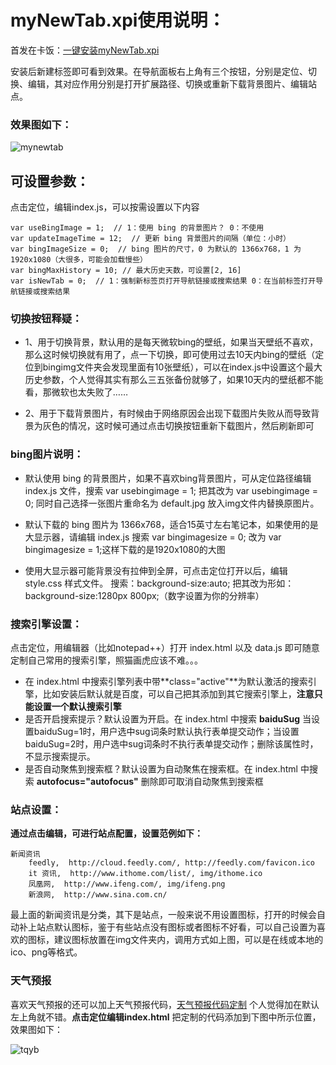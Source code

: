 
# myNewTab.xpi使用说明： #
首发在卡饭：[一键安装myNewTab.xpi](http://bbs.kafan.cn/thread-1759418-1-1.html)

安装后新建标签即可看到效果。在导航面板右上角有三个按钮，分别是定位、切换、编辑，其对应作用分别是打开扩展路径、切换或重新下载背景图片、编辑站点。
### 效果图如下：
![mynewtab](https://github.com/defpt/userChromeJs/blob/master/Picture/mynewtab.png?raw=true)
## 可设置参数：
点击定位，编辑index.js，可以按需设置以下内容

    var useBingImage = 1;  // 1：使用 bing 的背景图片？ 0：不使用
    var updateImageTime = 12;  // 更新 bing 背景图片的间隔（单位：小时）
    var bingImageSize = 0;  // bing 图片的尺寸，0 为默认的 1366x768，1 为 1920x1080（大很多，可能会加载慢些）
    var bingMaxHistory = 10; // 最大历史天数，可设置[2, 16]
    var isNewTab = 0;  // 1：强制新标签页打开导航链接或搜索结果 0：在当前标签打开导航链接或搜索结果
### 切换按钮释疑：

- 1、用于切换背景，默认用的是每天微软bing的壁纸，如果当天壁纸不喜欢，那么这时候切换就有用了，点一下切换，即可使用过去10天内bing的壁纸（定位到bingimg文件夹会发现里面有10张壁纸），可以在index.js中设置这个最大历史参数，个人觉得其实有那么三五张备份就够了，如果10天内的壁纸都不能看，那微软也太失败了……

- 2、用于下载背景图片，有时候由于网络原因会出现下载图片失败从而导致背景为灰色的情况，这时候可通过点击切换按钮重新下载图片，然后刷新即可

### bing图片说明：

- 默认使用 bing 的背景图片，如果不喜欢bing背景图片，可从定位路径编辑 index.js 文件，搜索 var usebingimage = 1; 把其改为 var usebingimage = 0; 同时自己选择一张图片重命名为 default.jpg 放入img文件内替换原图片。

- 默认下载的 bing 图片为 1366x768，适合15英寸左右笔记本，如果使用的是大显示器，请编辑 index.js 搜索 var bingimagesize = 0; 改为 var bingimagesize = 1;这样下载的是1920x1080的大图

- 使用大显示器可能背景没有拉伸到全屏，可点击定位打开以后，编辑 style.css 样式文件。 搜索：background-size:auto; 把其改为形如：background-size:1280px 800px;（数字设置为你的分辨率）

### 搜索引擎设置：
点击定位，用编辑器（比如notepad++）打开 index.html 以及 data.js 即可随意定制自己常用的搜索引擎，照猫画虎应该不难。。。


- 在 index.html 中搜索引擎列表中带**class="active"**为默认激活的搜索引擎，比如安装后默认就是百度，可以自己把其添加到其它搜索引擎上，**注意只能设置一个默认搜索引擎**
- 是否开启搜索提示？默认设置为开启。在 index.html 中搜索 **baiduSug** 当设置baiduSug=1时，用户选中sug词条时默认执行表单提交动作；当设置baiduSug=2时，用户选中sug词条时不执行表单提交动作；删除该属性时，不显示搜索提示。
- 是否自动聚焦到搜索框？默认设置为自动聚焦在搜索框。在 index.html 中搜索 **autofocus="autofocus"** 删除即可取消自动聚焦到搜索框

### 站点设置：
**通过点击编辑，可进行站点配置，设置范例如下：**

	新闻资讯
    	feedly,  http://cloud.feedly.com/, http://feedly.com/favicon.ico
    	it 资讯,  http://www.ithome.com/list/, img/ithome.ico
    	凤凰网,  http://www.ifeng.com/, img/ifeng.png
    	新浪网,  http://www.sina.com.cn/

最上面的新闻资讯是分类，其下是站点，一般来说不用设置图标，打开的时候会自动补上站点默认图标，鉴于有些站点没有图标或者图标不好看，可以自己设置为喜欢的图标，建议图标放置在img文件夹内，调用方式如上图，可以是在线或本地的ico、png等格式。

### 天气预报
喜欢天气预报的还可以加上天气预报代码，[天气预报代码定制](http://www.tianqi.com/plugin/)
个人觉得加在默认左上角就不错。**点击定位编辑index.html** 把定制的代码添加到下图中所示位置，效果图如下：

![tqyb](https://github.com/defpt/userChromeJs/blob/master/Picture/tqyb.png?raw=true)
